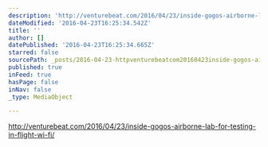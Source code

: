 ```yaml
---
description: 'http://venturebeat.com/2016/04/23/inside-gogos-airborne-lab-for-testing-in-flight-wi-fi/'
dateModified: '2016-04-23T16:25:34.542Z'
title: ''
author: []
datePublished: '2016-04-23T16:25:34.665Z'
starred: false
sourcePath: _posts/2016-04-23-httpventurebeatcom20160423inside-gogos-airborne-lab-.md
published: true
inFeed: true
hasPage: false
inNav: false
_type: MediaObject

---
```

http://venturebeat.com/2016/04/23/inside-gogos-airborne-lab-for-testing-in-flight-wi-fi/